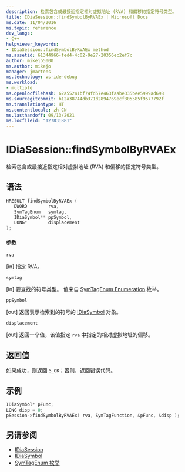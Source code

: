 ```yaml
---
description: 检索包含或最接近指定相对虚拟地址 (RVA) 和偏移的指定符号类型。
title: IDiaSession::findSymbolByRVAEx | Microsoft Docs
ms.date: 11/04/2016
ms.topic: reference
dev_langs:
- C++
helpviewer_keywords:
- IDiaSession::findSymbolByRVAEx method
ms.assetid: 61344966-fed4-4c02-9e27-20356ec2ef7c
author: mikejo5000
ms.author: mikejo
manager: jmartens
ms.technology: vs-ide-debug
ms.workload:
- multiple
ms.openlocfilehash: 62a55241bf74fd57e463faabe335bee5999ad698
ms.sourcegitcommit: b12a38744db371d2894769ecf305585f9577792f
ms.translationtype: HT
ms.contentlocale: zh-CN
ms.lasthandoff: 09/13/2021
ms.locfileid: "127831881"
---
```

# <a name="idiasessionfindsymbolbyrvaex"></a>IDiaSession::findSymbolByRVAEx
检索包含或最接近指定相对虚拟地址 (RVA) 和偏移的指定符号类型。

## <a name="syntax"></a>语法

```C++
HRESULT findSymbolByRVAEx ( 
   DWORD        rva,
   SymTagEnum   symtag,
   IDiaSymbol** ppSymbol,
   LONG*        displacement
);
```

#### <a name="parameters"></a>参数
 `rva`

[in] 指定 RVA。

 `symtag`

[in] 要查找的符号类型。 值来自 [SymTagEnum Enumeration](../../debugger/debug-interface-access/symtagenum.md) 枚举。

 `ppSymbol`

[out] 返回表示检索到的符号的 [IDiaSymbol](../../debugger/debug-interface-access/idiasymbol.md) 对象。

 `displacement`

[out] 返回一个值，该值指定 `rva` 中指定的相对虚拟地址的偏移。

## <a name="return-value"></a>返回值
 如果成功，则返回 `S_OK`；否则，返回错误代码。

## <a name="example"></a>示例

```C++
IDiaSymbol* pFunc;
LONG disp = 0;
pSession->findSymbolByRVAEx( rva, SymTagFunction, &pFunc, &disp );
```

## <a name="see-also"></a>另请参阅
- [IDiaSession](../../debugger/debug-interface-access/idiasession.md)
- [IDiaSymbol](../../debugger/debug-interface-access/idiasymbol.md)
- [SymTagEnum 枚举](../../debugger/debug-interface-access/symtagenum.md)

